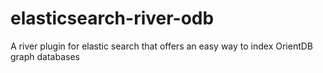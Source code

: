 elasticsearch-river-odb
=======================

A river plugin for elastic search that offers an easy way to index OrientDB graph databases
